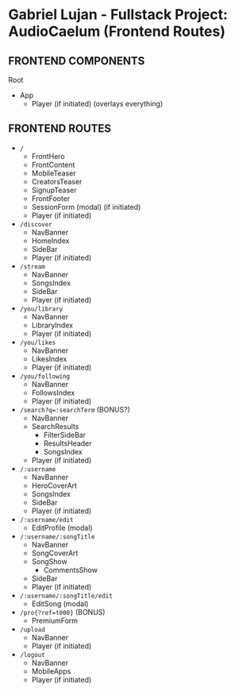 # Gabriel Lujan - Fullstack Project: AudioCaelum (Frontend Routes) 

## FRONTEND COMPONENTS 
  Root 
  * App 
    - Player (if initiated) (overlays everything) 

## FRONTEND ROUTES 
  * `/` 
    - FrontHero 
    - FrontContent 
    - MobileTeaser 
    - CreatorsTeaser 
    - SignupTeaser 
    - FrontFooter 
    - SessionForm (modal) (if initiated) 
    - Player (if initiated) 
  * `/discover` 
    - NavBanner 
    - HomeIndex 
    - SideBar 
    - Player (if initiated) 
  * `/stream` 
    - NavBanner 
    - SongsIndex 
    - SideBar 
    - Player (if initiated) 
  * `/you/library` 
    - NavBanner 
    - LibraryIndex 
    - Player (if initiated) 
  * `/you/likes` 
    - NavBanner 
    - LikesIndex 
    - Player (if initiated) 
  * `/you/following` 
    - NavBanner 
    - FollowsIndex 
    - Player (if initiated) 
  * `/search?q=:searchTerm` (BONUS?) 
    - NavBanner 
    - SearchResults 
      + FilterSideBar 
      + ResultsHeader 
      + SongsIndex 
    - Player (if initiated) 
  * `/:username` 
    - NavBanner 
    - HeroCoverArt 
    - SongsIndex 
    - SideBar 
    - Player (if initiated) 
  * `/:username/edit` 
    - EditProfile (modal) 
  * `/:username/:songTitle` 
    - NavBanner 
    - SongCoverArt 
    - SongShow 
      + CommentsShow 
    - SideBar 
    - Player (if initiated) 
  * `/:username/:songTitle/edit` 
    - EditSong (modal) 
  * `/pro{?ref=t000}` (BONUS) 
    - PremiumForm 
  * `/upload` 
    - NavBanner 
    - Player (if initiated) 
  * `/logout` 
    - NavBanner 
    - MobileApps 
    - Player (if initiated) 
